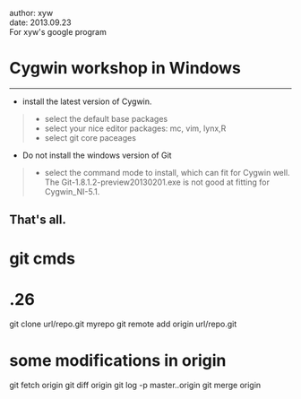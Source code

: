  author: xyw  
 date: 2013.09.23  
 For xyw's google program  
# Cygwin workshop in Windows
-----------------------
* install the latest version of Cygwin.  
> + select the default base packages  
> + select your nice editor packages: mc, vim, lynx,R  
> + select git core paceages


* Do not install the windows version of Git
> + select the command mode to install, which can fit for Cygwin well.
  The Git-1.8.1.2-preview20130201.exe is not good at fitting for Cygwin_NI-5.1.  

That's all.
---------------------------
# git cmds
 # .26
git clone url/repo.git myrepo
git remote add origin url/repo.git
 # some modifications in origin
git fetch origin
git diff origin
git log -p master..origin
git merge origin



